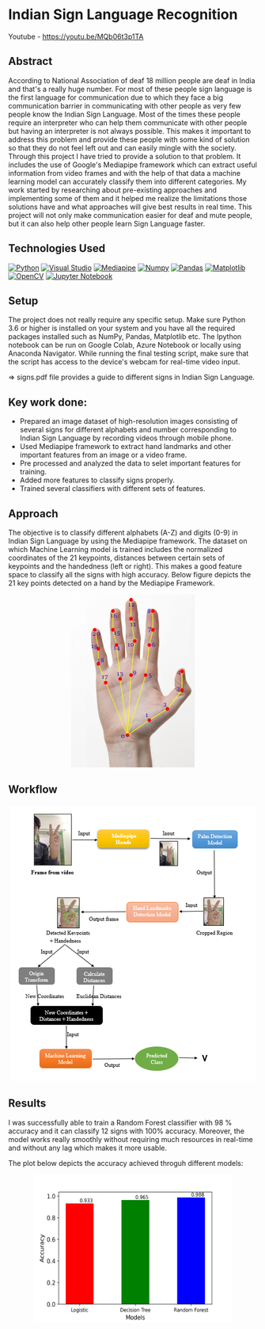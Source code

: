 # Indian Sign Language Recognition

Youtube - https://youtu.be/MQb06t3p1TA

## Abstract

According to National Association of deaf 18 million people are deaf in India and that's a really
huge number. For most of these people sign language is the first language for communication
due to which they face a big communication barrier in communicating with other people as very
few people know the Indian Sign Language. Most of the times these people require an
interpreter who can help them communicate with other people but having an interpreter is not
always possible. This makes it important to address this problem and provide these people with
some kind of solution so that they do not feel left out and can easily mingle with the society.
Through this project I have tried to provide a solution to that problem. It includes the use of Google's Mediapipe framework which can extract useful
information from video frames and with the help of that data a machine learning model can
accurately classify them into different categories. My work started by researching about pre-existing approaches and implementing some of them and it helped me realize the limitations those solutions have and what approaches will give best results in real time. This project will
not only make communication easier for deaf and mute people, but it can also help other people
learn Sign Language faster.

## Technologies Used

<p align="left">
<a href="https://www.python.org/" target="_blank" rel="noreferrer"><img src="https://raw.githubusercontent.com/danielcranney/readme-generator/main/public/icons/skills/python-colored.svg" width="36" height="36" alt="Python" /></a>
<a href="https://code.visualstudio.com/" target="_blank" rel="noreferrer"><img src="https://upload.wikimedia.org/wikipedia/commons/thumb/9/9a/Visual_Studio_Code_1.35_icon.svg/768px-Visual_Studio_Code_1.35_icon.svg.png?20210804221519" width="36" height="36" alt="Visual Studio" /></a>
<a href="https://mediapipe.dev/" target="_blank" rel="noreferrer"><img src="https://mediapipe.dev/assets/img/brand.svg" width="90" height="40" alt="Mediapipe" /></a>
<a href="https://numpy.org/" target="_blank" rel="noreferrer"><img src="https://numpy.org/doc/stable/_static/numpylogo.svg" width="80" height="36" alt="Numpy" /></a>
<a href="https://pandas.pydata.org/" target="_blank" rel="noreferrer"><img src="https://pandas.pydata.org/static/img/pandas_white.svg" width="80" height="36" alt="Pandas" /></a>
<a href="https://matplotlib.org/" target="_blank" rel="noreferrer"><img src="https://matplotlib.org/_static/images/logo2.svg" width="90" height="36" alt="Matplotlib" /></a>
<a href="https://opencv.org/" target="_blank" rel="noreferrer"><img src="https://opencv.org/wp-content/uploads/2022/04/logo.png" width="36" height="40" alt="OpenCV" /></a>
<a href="https://jupyter.org/" target="_blank" rel="noreferrer"><img src="https://jupyter.org/assets/homepage/main-logo.svg" width="40" height="40" alt="Jupyter Notebook" /></a>

</p>


## Setup

The project does not really require any specific setup. Make sure Python 3.6 or higher is installed on your system and you have all the required packages installed such as NumPy, Pandas, Matplotlib etc. The Ipython notebook can be run on Google Colab, Azure Notebook or locally using Anaconda Navigator.
While running the final testing script, make sure that the script has access to the device's webcam for real-time video input.

<p>=> <a src="https://github.com/pranavbansal04/Indian-Sign-Language-Recognition/blob/master/signs.pdf">signs.pdf</a> file provides a guide to different signs in Indian Sign Language.</p>

## Key work done:

- Prepared an image dataset of high-resolution images consisting of several signs for different 
alphabets and number corresponding to Indian Sign Language by recording videos through mobile phone.
- Used Mediapipe framework to extract hand landmarks and other 
important features from an image or a video frame.
- Pre processed and analyzed the data to selet important features for training.
- Added more features to classify signs properly.
- Trained several classifiers with different sets of features.


## Approach

The objective is to classify different alphabets (A-Z) and digits (0-9) in Indian
Sign Language by using the Mediapipe framework. The dataset on which Machine Learning
model is trained includes the normalized coordinates of the 21 keypoints, distances between
certain sets of keypoints and the handedness (left or right). This makes a good feature space to classify all
the signs with high accuracy. Below figure depicts the 21 key points detected on a hand by the Mediapipe Framework. 

<p align="center">
    <img src="https://github.com/pranavbansal04/Indian-Sign-Language-Recognition/blob/master/images/Output-Skeleton.jpg?raw=true" width=250 height=350>
</p>

## Workflow

<p align="center">
    <img src="https://github.com/pranavbansal04/Indian-Sign-Language-Recognition/blob/master/images/workflow.PNG?raw=true">
</p>


## Results

I was successfully able to train a Random Forest classifier with 98 % accuracy and it can 
classify 12 signs with 100% accuracy. Moreover, the model works really smoothly 
without requiring much resources in real-time and without any lag which makes it more usable.


The plot below depicts the accuracy achieved throguh different models:


<p align="center">
    <img src="https://github.com/pranavbansal04/Indian-Sign-Language-Recognition/blob/master/images/compare.png?raw=true" width=400 height=300>
</p>

